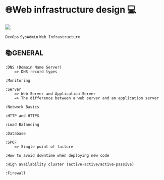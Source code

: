 # 🌐Web infrastructure design 💻

<img src="https://th.bing.com/th/id/OIP.7dRNEr8bhsHF372aM2FTUgHaEK?pid=ImgDet&rs=1">

`DevOps` `SysAdmin` `Web Infrastructure`

## 📚GENERAL

    :DNS (Domain Name Server)
        => DNS record types

    :Monitoring

    :Server
        => Web Server and Application Server
        => The difference between a web server and an application server

    :Network Basics

    :HTTP and HTTPS

    :Load Balancing

    :Database

    :SPOF
        => Single point of failure

    :How to avoid downtime when deploying new code

    :High availability cluster (active-active/active-passive)

    :Firewall
